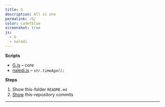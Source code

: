 ```yaml
---
title: G
description: All is one
permalink: /G/
color: cadetblue
screenshot: true
js:
  - G
  - naledi
---
```


**Scripts**

- [G.js]({{site.baseurl}}/js/G.js) – core
- [naledi.js]({{site.baseurl}}/js/naledi.js) – *`str.timeAgo();`*

**Steps**

1. Show this-folder `README.md`
1. [Show](#repository-commits) this-repository commits

---
